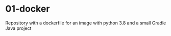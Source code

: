 # 01-docker
Repository with a dockerfile for an image with python 3.8 and a small Gradle Java project
